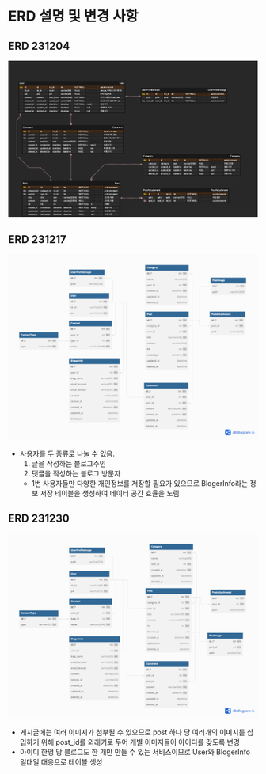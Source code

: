 # ERD 설명 및 변경 사항

## ERD 231204

![ERD v1](resources/ERD_231204.png)

## ERD 231217

![ERD v2](resources/ERD_231217.png)

- 사용자를 두 종류로 나눌 수 있음.
    1. 글을 작성하는 블로그주인
    2. 댓글을 작성하는 블로그 방문자
    - 1번 사용자들만 다양한 개인정보를 저장할 필요가 있으므로 BlogerInfo라는 정보 저장 테이블을 생성하여 데이터 공간 효율을 노림

## ERD 231230

![ERD v3](resources/ERD_231227.png)

- 게시글에는 여러 이미지가 첨부될 수 있으므로 post 하나 당 여러개의 이미지를 삽입하기 위해 post_id를 외래키로 두어 개별 이미지들이 아이디를 갖도록 변경
- 아이디 한명 당 블로그도 한 개만 만들 수 있는 서비스이므로 User와 BlogerInfo 
일대일 대응으로 테이블 생성

